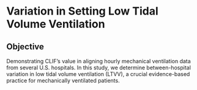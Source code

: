 # Variation in Setting Low Tidal Volume Ventilation 

## Objective
Demonstrating CLIF’s value in aligning hourly mechanical  ventilation data from several U.S. hospitals. In this study, we determine between-hospital  variation in low tidal volume ventilation (LTVV), a crucial evidence-based practice for mechanically ventilated patients.


